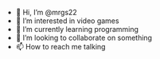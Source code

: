 - 👋 Hi, I’m @mrgs22
- 👀 I’m interested in video games 
- 🌱 I’m currently learning programming
- 💞️ I’m looking to collaborate on something
- 📫 How to reach me talking

<!---
mrgs22/mrgs22 is a ✨ special ✨ repository because its `README.md` (this file) appears on your GitHub profile.
You can click the Preview link to take a look at your changes.
--->

